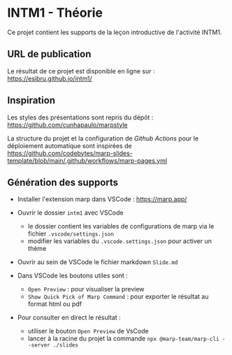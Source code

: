 # INTM1 - Théorie

Ce projet contient les supports de la leçon introductive de l'activité INTM1.

## URL de publication

Le résultat de ce projet est disponible en ligne sur : https://esibru.github.io/intm1/

## Inspiration

Les styles des présentations sont repris du dépôt :  https://github.com/cunhapaulo/marpstyle

La structure du projet et la configuration de *Github Actions* pour le déploiement automatique sont inspirées de https://github.com/codebytes/marp-slides-template/blob/main/.github/workflows/marp-pages.yml

## Génération des supports

- Installer l'extension marp dans VSCode : https://marp.app/
- Ouvrir le dossier `intm1` avec VSCode
  - le dossier contient les variables de configurations de marp via le fichier `.vscode/settings.json`
  - modifier les variables du `.vscode.settings.json` pour activer un thème

- Ouvrir au sein de VSCode le fichier markdown `Slide.md`
- Dans VSCode les boutons utiles sont : 
  - `Open Preview` : pour visualiser la preview
  - `Show Quick Pick of Marp Command` : pour exporter le résultat au format html ou pdf
- Pour consulter en direct le résultat :
    - utiliser le bouton `Open Preview`  de VsCode
    - lancer à la racine du projet la commande `npx @marp-team/marp-cli --server ./slides`
